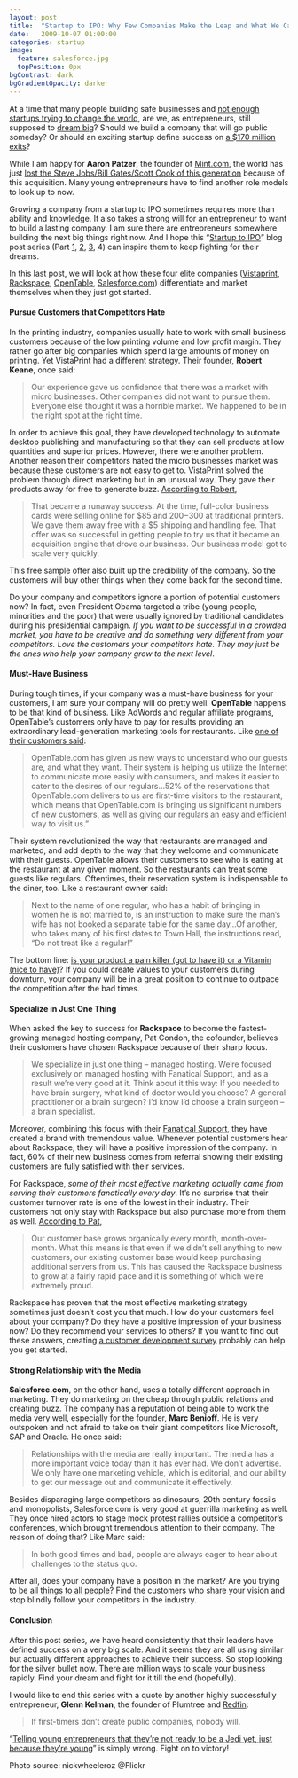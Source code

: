 ```yaml
---
layout: post
title:  "Startup to IPO: Why Few Companies Make the Leap and What We Can Learn from Them (Part 4: Differentiation & Marketing)"
date:   2009-10-07 01:00:00
categories: startup
image:
  feature: salesforce.jpg
  topPosition: 0px
bgContrast: dark
bgGradientOpacity: darker
---
```


At a time that many people building safe businesses and [not enough startups trying to change the world](http://www.techcrunch.com/2009/09/17/memo-to-start-ups-you%E2%80%99re-supposed-to-be-changing-the-world-remember/), are we, as entrepreneurs, still supposed to [dream big](http://www.techcrunch.com/2009/09/17/is-toybots-dreaming-big-enough/)? Should we build a company that will go public someday? Or should an exciting startup define success on [a $170 million exits](http://500hats.typepad.com/500blogs/2009/10/flipping-is-good.html)?

While I am happy for **Aaron Patzer**, the founder of [Mint.com](http://www.mint.com), the world has just [lost the Steve Jobs/Bill Gates/Scott Cook of this generation](http://37signals.com/svn/posts/1927-the-next-generation-bends-over) because of this acquisition. Many young entrepreneurs have to find another role models to look up to now.

Growing a company from a startup to IPO sometimes requires more than ability and knowledge. It also takes a strong will for an entrepreneur to want to build a lasting company. I am sure there are entrepreneurs somewhere building the next big things right now. And I hope this “[Startup to IPO](http://scale.cc/2009/07/05/startup-to-ipo-why-few-companies-make-the-leap-and-what-we-can-learn-from-them-part-1/)” blog post series (Part [1](http://scale.cc/2009/07/05/startup-to-ipo-why-few-companies-make-the-leap-and-what-we-can-learn-from-them-part-1/), [2](http://scale.cc/2009/07/15/startup-to-ipo-why-few-companies-make-the-leap-and-what-we-can-learn-from-them-part-2/), [3](http://scale.cc/2009/07/28/startup-to-ipo-why-few-companies-make-the-leap-and-what-we-can-learn-from-them-part-3-growth/), 4) can inspire them to keep fighting for their dreams.

In this last post, we will look at how these four elite companies ([Vistaprint](http://vistaprint.com/), [Rackspace](http://rackspace.com/), [OpenTable](http://opentable.com/), [Salesforce.com](http://salesforce.com/)) differentiate and market themselves when they just got started.

#### Pursue Customers that Competitors Hate

In the printing industry, companies usually hate to work with small business customers because of the low printing volume and low profit margin. They rather go after big companies which spend large amounts of money on printing. Yet VistaPrint had a different strategy. Their founder, **Robert Keane**, once said:

> Our experience gave us confidence that there was a market with micro businesses. Other companies did not want to pursue them. Everyone else thought it was a horrible market. We happened to be in the right spot at the right time.

In order to achieve this goal, they have developed technology to automate desktop publishing and manufacturing so that they can sell products at low quantities and superior prices. However, there were another problem. Another reason their competitors hated the micro businesses market was because these customers are not easy to get to. VistaPrint solved the problem through direct marketing but in an unusual way. They gave their products away for free to generate buzz. [According to Robert](http://www.sramanamitra.com/2009/06/27/wwfrom-startup-to-500-million-vistaprint-ceo-robert-keane-part-4/),

> That became a runaway success. At the time, full-color business cards were selling online for $85 and $200-$300 at traditional printers. We gave them away free with a $5 shipping and handling fee. That offer was so successful in getting people to try us that it became an acquisition engine that drove our business. Our business model got to scale very quickly.

This free sample offer also built up the credibility of the company. So the customers will buy other things when they come back for the second time.

Do your company and competitors ignore a portion of potential customers now? In fact, even President Obama targeted a tribe (young people, minorities and the poor) that were usually ignored by traditional candidates during his presidential campaign. _If you want to be successful in a crowded market, you have to be creative and do something very different from your competitors. Love the customers your competitors hate. They may just be the ones who help your company grow to the next level_.

#### Must-Have Business

During tough times, if your company was a must-have business for your customers, I am sure your company will do pretty well. **OpenTable** happens to be that kind of business. Like AdWords and regular affiliate programs, OpenTable’s customers only have to pay for results providing an extraordinary lead-generation marketing tools for restaurants. Like [one of their customers said](http://money.cnn.com/magazines/fortune/fortune_archive/2006/07/24/8381685/index.htm):

> OpenTable.com has given us new ways to understand who our guests are, and what they want. Their system is helping us utilize the Internet to communicate more easily with consumers, and makes it easier to cater to the desires of our regulars…52% of the reservations that OpenTable.com delivers to us are first-time visitors to the restaurant, which means that OpenTable.com is bringing us significant numbers of new customers, as well as giving our regulars an easy and efficient way to visit us.”

Their system revolutionized the way that restaurants are managed and marketed, and add depth to the way that they welcome and communicate with their guests. OpenTable allows their customers to see who is eating at the restaurant at any given moment. So the restaurants can treat some guests like regulars. Oftentimes, their reservation system is indispensable to the diner, too. Like a restaurant owner said:

> Next to the name of one regular, who has a habit of bringing in women he is not married to, is an instruction to make sure the man’s wife has not booked a separate table for the same day…Of another, who takes many of his first dates to Town Hall, the instructions read, “Do not treat like a regular!”

The bottom line: [is your product a pain killer (got to have it) or a Vitamin (nice to have)](http://dondodge.typepad.com/the_next_big_thing/2008/03/does-your-start.html)? If you could create values to your customers during downturn, your company will be in a great position to continue to outpace the competition after the bad times.

#### Specialize in Just One Thing

When asked the key to success for **Rackspace** to become the fastest-growing managed hosting company, Pat Condon, the cofounder, believes their customers have chosen Rackspace because of their sharp focus.

> We specialize in just one thing – managed hosting. We’re focused exclusively on managed hosting with Fanatical Support, and as a result we’re very good at it. Think about it this way: If you needed to have brain surgery, what kind of doctor would you choose? A general practitioner or a brain surgeon? I’d know I’d choose a brain surgeon – a brain specialist.

Moreover, combining this focus with their [Fanatical Support](http://scale.cc/2009/07/05/startup-to-ipo-why-few-companies-make-the-leap-and-what-we-can-learn-from-them-part-1/), they have created a brand with tremendous value. Whenever potential customers hear about Rackspace, they will have a positive impression of the company. In fact, 60% of their new business comes from referral showing their existing customers are fully satisfied with their services.

For Rackspace, _some of their most effective marketing actually came from serving their customers fanatically every day_. It’s no surprise that their customer turnover rate is one of the lowest in their industry. Their customers not only stay with Rackspace but also purchase more from them as well. [According to Pat](http://www.hostsearch.com/interview/rackspace_managed_hosting_interview_october_2004.asp),

> Our customer base grows organically every month, month-over-month. What this means is that even if we didn’t sell anything to new customers, our existing customer base would keep purchasing additional servers from us. This has caused the Rackspace business to grow at a fairly rapid pace and it is something of which we’re extremely proud.

Rackspace has proven that the most effective marketing strategy sometimes just doesn’t cost you that much. How do your customers feel about your company? Do they have a positive impression of your business now? Do they recommend your services to others? If you want to find out these answers, creating [a customer development survey](http://survey.io/) probably can help you get started.

#### Strong Relationship with the Media

**Salesforce.com**, on the other hand, uses a totally different approach in marketing. They do marketing on the cheap through public relations and creating buzz. The company has a reputation of being able to work the media very well, especially for the founder, **Marc Benioff**. He is very outspoken and not afraid to take on their giant competitors like Microsoft, SAP and Oracle. He once said:

> Relationships with the media are really important. The media has a more important voice today than it has ever had. We don’t advertise. We only have one marketing vehicle, which is editorial, and our ability to get our message out and communicate it effectively.

Besides disparaging large competitors as dinosaurs, 20th century fossils and monopolists, Salesforce.com is very good at guerrilla marketing as well. They once hired actors to stage mock protest rallies outside a competitor’s conferences, which brought tremendous attention to their company. The reason of doing that? Like Marc said:

> In both good times and bad, people are always eager to hear about challenges to the status quo.

After all, does your company have a position in the market? Are you trying to be [all things to all people](http://gettingreal.37signals.com/ch04_Make_Opinionated_Software.php)? Find the customers who share your vision and stop blindly follow your competitors in the industry.

#### Conclusion

After this post series, we have heard consistently that their leaders have defined success on a very big scale. And it seems they are all using similar but actually different approaches to achieve their success. So stop looking for the silver bullet now. There are million ways to scale your business rapidly. Find your dream and fight for it till the end (hopefully).

I would like to end this series with a quote by another highly successfully entrepreneur, **Glenn Kelman**, the founder of Plumtree and [Redfin](http://www.redfin.com):

> If first-timers don’t create public companies, nobody will.

“[Telling young entrepreneurs that they’re not ready to be a Jedi yet, just because they’re young](http://blog.redfin.com/blog/2009/10/honey_i_shrunk_the_startups_part_ii.html)” is simply wrong. Fight on to victory!

<span class="photo-source">Photo source: nickwheeleroz @Flickr</span>
